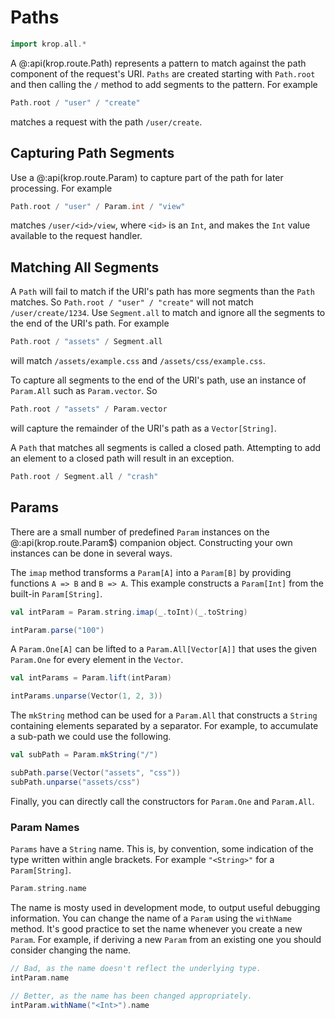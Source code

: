 # Paths

```scala mdoc:invisible
import krop.all.*
```

A @:api(krop.route.Path) represents a pattern to match against the path
component of the request's URI. `Paths` are created starting with `Path.root`
and then calling the `/` method to add segments to the pattern. For example

```scala mdoc:silent
Path.root / "user" / "create"
```

matches a request with the path `/user/create`.


## Capturing Path Segments

Use a @:api(krop.route.Param) to capture part of the path for later processing.
For example

```scala mdoc:silent
Path.root / "user" / Param.int / "view"
```

matches `/user/<id>/view`, where `<id>` is an `Int`, and makes the `Int`
value available to the request handler.


## Matching All Segments

A `Path` will fail to match if the URI's path has more segments than the
`Path` matches. So `Path.root / "user" / "create"` will not match
`/user/create/1234`. Use `Segment.all` to match and ignore all the segments
to the end of the URI's path. For example

```scala mdoc:silent
Path.root / "assets" / Segment.all
```

will match `/assets/example.css` and `/assets/css/example.css`.

To capture all segments to the end of the URI's path, use an instance of
`Param.All` such as `Param.vector`. So

```scala mdoc:silent
Path.root / "assets" / Param.vector
```

will capture the remainder of the URI's path as a `Vector[String]`.

A `Path` that matches all segments is called a closed path. Attempting to add an
element to a closed path will result in an exception.

```scala mdoc:crash
Path.root / Segment.all / "crash"
```


## Params

There are a small number of predefined `Param` instances on the
@:api(krop.route.Param$) companion object. Constructing your own instances can
be done in several ways.

The `imap` method transforms a `Param[A]` into a `Param[B]` by providing
functions `A => B` and `B => A`. This example constructs a `Param[Int]` from the
built-in `Param[String]`.

```scala mdoc:silent
val intParam = Param.string.imap(_.toInt)(_.toString)
```
```scala mdoc
intParam.parse("100")
```

A `Param.One[A]` can be lifted to a `Param.All[Vector[A]]` that uses the given
`Param.One` for every element in the `Vector`.

```scala mdoc:silent
val intParams = Param.lift(intParam)
```
```scala mdoc
intParams.unparse(Vector(1, 2, 3))
```

The `mkString` method can be used for a `Param.All` that constructs a `String`
containing elements separated by a separator. For example, to accumulate a
sub-path we could use the following.

```scala mdoc:silent
val subPath = Param.mkString("/")
```
```scala mdoc
subPath.parse(Vector("assets", "css"))
subPath.unparse("assets/css")
```

Finally, you can directly call the constructors for `Param.One` and `Param.All`.


### Param Names

`Params` have a `String` name. This is, by convention, some indication of the type written within angle brackets. For example `"<String>"` for a `Param[String]`.

```scala mdoc
Param.string.name
```

The name is mosty used in development mode, to output useful debugging information. You can change the name of a `Param` using the `withName` method. It's good practice to set the name whenever you create a new `Param`. For example, if deriving a new `Param` from an existing one you should consider changing the name.

```scala mdoc
// Bad, as the name doesn't reflect the underlying type.
intParam.name

// Better, as the name has been changed appropriately.
intParam.withName("<Int>").name
```
